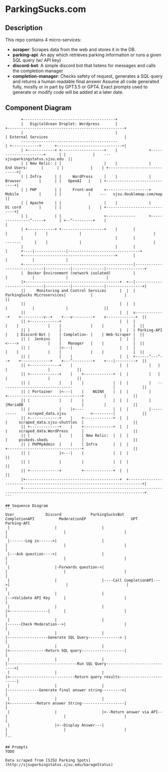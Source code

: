 # ParkingSucks.com

## Description
This repo contains 4 micro-services:
- **scraper**: Scrapes data from the web and stores it in the DB. 
- **parking-api**: An apy which retrieves parking information or runs a given SQL query (w/ API key)
- **discord-bot**: A simple discord bot that listens for messages and calls the completion manager
- **completion-manager**: Checks safety of request, generates a SQL query and returns a human readable final answer
Assume all code generated fully, mostly or in part by GPT3.5 or GPT4. Exact prompts used to generate or modify code will be added at a later date.

## Component Diagram
````
       +-----------------------------------------+                                                                                                                           
       |   DigitalOcean Droplet: Wordpress       |                                            +----------------------------------------------------+                         
       |                                         |                                            | External Services                                  |                         
       -------------------------------------------                                            | +------------+      +-----------------------------+|                         
       | +------------+ +-------------------+    |              +----------------------+      | |            |    --- sjsuparkingstatus.sjsu.edu  ||                         
       | | New Relic: | |                   |    |              |      End Users:      |      | |            |    | +-----------------------------+|                         
       | | Infra      | |     WordPress     |    |              |       Browser        |      | |   OpenAI   |    | +-----------------------------+|                         
       | | PHP        | |     Front-end     <------------------->       Mobile         |      | |            |    ---   sjsu.doublemap.com/map    ||                         
       | | Apache     | |                   |    |              |       Di cord        |      | |            |    | +-----------------------------+|                         
       | |            | |                   <-------------      +----------------^-----+      | +--^---------+    |                                |                         
       | +------------+ +-------------------+    |       |                       |            |    |              |                                |                         
       |                                         |       |                       -------      |    |              |                                |                         
       |                                         |       |                             |      +----|--------------|--------------------------------+                         
       +-----------------------------------------+       |                             |           |              |                                                          
       +-------------------------------------------------|-----------------------------|-----------|--------------|-----------------+                                        
       |  Docker Environment (network isolated)          |                             |           |              |                 |                                        
       |+------------------------------------------+  +--|-----------------------------|-----------|--------------|----------------+|                                        
       ||     Monitoring and Control Services      |  |  |   ParkingSucks Microservices|           |              |                ||                                        
       ||                                          |  |  |                             |           |              |                ||                                        
       ||                                          |  |  v-------------+    +----------v--+    +---v---------+    v-------------+  ||                                        
       || +-------------+                          |  |  |             |    |             |    |             |    |             |  ||                                        
       || |             |                          |  |  | Parking-API |    | Discord-Bot |    | Completion- |    | Web-Scraper |  ||                                        
       || |  Jenkins    |                          |  |  |             <---->             |    |   Manager   |    |             |  ||                                        
       || |             |<---|                     |  |  |             |    |             |    |             |    |             |  ||                                        
       || |             |    |                     |  |  +------^---^--+    +-------------+    +---^---------+    +---|---------+  ||                                        
       || +-------------+    |                     |  |         |   |                              |                  |            ||                                        
       || +-------------+    |    +-------------+  |  |         |   |                              |                  |            ||                                        
       || |             |    |    |             |  |  |         |   --------------------------------                  |            ||                                        
       || | Portainer   |<---|    |    NGINX    |  |  |         |         +---------------------------------+         |            ||                                        
       || |             |    |    |             |  |  |         |         |MariaDB                          |         |            ||                                        
       || |             |    |<----             |  |  |         |----------     scraped_data.sjsu           <---------|            ||                                        
       || +-------------+    |    +-------------+  |  |                   |     scraped_data.sjsu-shuttles  |                      ||                                        
       || +-------------+    |    +-------------+  |  |                   |     scraped_data.WordPress      |                      ||                                        
       || |             |    |    | New Relic:  |  |  |                   |     psskeds.skeds               |                      ||                                        
       || | PHPMyAdmin  |    |    | Infra       |  |  |                   +---------------------------------+                      ||                                        
       || |             |<---|    |             |  |  |                                                                            ||                                        
       || |             |         |             |  |  |                                                                            ||                                        
       || +-------------+         +-------------+  |  |                                                                            ||                                        
       |+------------------------------------------+  +----------------------------------------------------------------------------+|                                        
       +----------------------------------------------------------------------------------------------------------------------------+                                        ```

## Sequence Diagram
```
User              Discord             ParkingSucksBot             CompletionAPI           ModerationEP                    GPT               Parking-API
 |                    |                    |                          |                         |                          |                     |
 |-------Log in------>|                    |                          |                         |                          |                     |
 |---Ask question---->|                    |                          |                         |                          |                     |
 |                    |-Forwards question->|                          |                         |                          |                     |
 |                    |                    |----Call CompletionAPI--->|                         |                          |                     |
 |                    |                    |                          |-->Validate API Key      |                          |                     |
 |                    |                    |                          |<-----------------|      |                          |                     |
 |                    |                    |                          |------Check Moderation-->|                          |                     |
 |                    |                    |                          |------------------Generate SQL Query--------------> |                     |
 |                    |                    |                          |<----------------Return SQL query-------------------|                     |
 |                    |                    |                          |-------------------------------Run SQL Query----------------------------->|
 |                    |                    |                          |<-----------------------------Return query results------------------------|
 |                    |                    |                          |--------------Generate final answer string--------->|                     |
 |                    |                    |                          |<------------Return answer String-------------------|                     |
 |                    |                    |<--Return answer via API--|                         |                          |                     |
 |                    |<--Display Answer---|                          |                         |                          |                     |
```

## Prompts
TODO

Data scraped from [SJSU Parking Spots](http://sjsuparkingstatus.sjsu.edu/GarageStatus)
